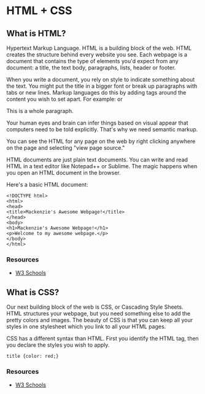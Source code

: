 # HTML + CSS 

## What is HTML?

Hypertext Markup Language. HTML is a building block of the web. HTML creates the structure behind every website you see. Each webpage is a document that contains the type of elements you'd expect from any document: a title, the text body, paragraphs, lists, header or footer.

When you write a document, you rely on style to indicate something about the text. You might put the title in a bigger font or break up paragraphs with tabs or new lines. Markup languages do this by adding tags around the content you wish to set apart. For example: <title>The Lord of the Rings</title> or <p>This is a whole paragraph.</p> Your human eyes and brain can infer things based on visual appear that computers need to be told explicitly. That's why we need semantic markup.

You can see the HTML for any page on the web by right clicking anywhere on the page and selecting "view page source."

HTML documents are just plain text documents. You can write and read HTML in a text editor like Notepad++ or Sublime. The magic happens when you open an HTML document in the browser. 

Here's a basic HTML document:

```
<!DOCTYPE html>
<html>
<head>
<title>Mackenzie's Awesome Webpage!</title>
</head>
<body>
<h1>Mackenzie's Awesome Webpage!</h1>
<p>Welcome to my awesome webpage.</p>
</body>
</html>
```

### Resources
* [W3 Schools](https://www.w3schools.com/html/default.asp)


## What is CSS? 

Our next building block of the web is CSS, or Cascading Style Sheets. HTML structures your webpage, but you need something else to add the pretty colors and images. The beauty of CSS is that you can keep all your styles in one stylesheet which you link to all your HTML pages. 

CSS has a different syntax than HTML. First you identify the HTML tag, then you declare the styles you wish to apply. 

```
title {color: red;}
```

### Resources
* [W3 Schools](https://www.w3schools.com/css/default.asp)